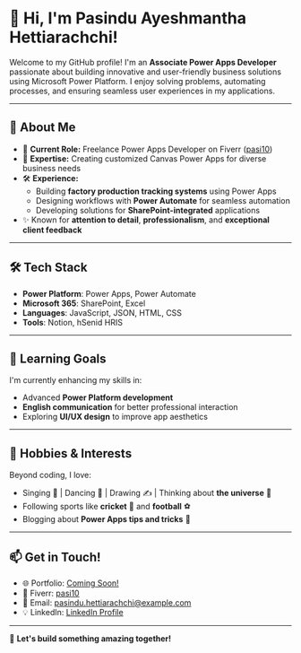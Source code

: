 # 👋 Hi, I'm Pasindu Ayeshmantha Hettiarachchi!

Welcome to my GitHub profile! I'm an **Associate Power Apps Developer** passionate about building innovative and user-friendly business solutions using Microsoft Power Platform. I enjoy solving problems, automating processes, and ensuring seamless user experiences in my applications.

---

## 🚀 About Me

- 🎯 **Current Role:** Freelance Power Apps Developer on Fiverr ([pasi10](https://www.fiverr.com/pasi10))
- 🌟 **Expertise:** Creating customized Canvas Power Apps for diverse business needs
- 🛠️ **Experience:** 
  - Building **factory production tracking systems** using Power Apps
  - Designing workflows with **Power Automate** for seamless automation
  - Developing solutions for **SharePoint-integrated** applications
- ✨ Known for **attention to detail**, **professionalism**, and **exceptional client feedback**

---

## 🛠️ Tech Stack

- **Power Platform**: Power Apps, Power Automate
- **Microsoft 365**: SharePoint, Excel
- **Languages**: JavaScript, JSON, HTML, CSS
- **Tools**: Notion, hSenid HRIS

---

## 🌱 Learning Goals

I'm currently enhancing my skills in:
- Advanced **Power Platform development**
- **English communication** for better professional interaction
- Exploring **UI/UX design** to improve app aesthetics

---

## 🎨 Hobbies & Interests

Beyond coding, I love:
- Singing 🎤 | Dancing 💃 | Drawing ✍️ | Thinking about **the universe** 🌌
- Following sports like **cricket** 🏏 and **football** ⚽
- Blogging about **Power Apps tips and tricks** 📝

---

## 📫 Get in Touch!

- 🌐 Portfolio: [Coming Soon!](#)  
- 💼 Fiverr: [pasi10](https://www.fiverr.com/pasi10)  
- 💌 Email: [pasindu.hettiarachchi@example.com](mailto:pasindu.hettiarachchi@example.com)  
- 💡 LinkedIn: [LinkedIn Profile](#)

---

🚀 **Let's build something amazing together!**
